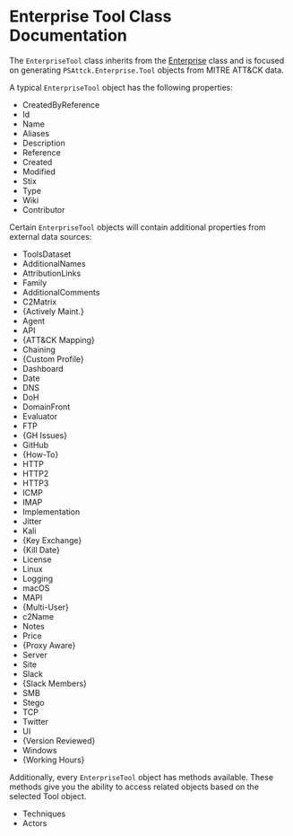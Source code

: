 # Enterprise Tool Class Documentation

The `EnterpriseTool` class inherits from the [Enterprise](Enterprise.md) class and is focused on generating `PSAttck.Enterprise.Tool` objects from MITRE ATT&CK data.

A typical `EnterpriseTool` object has the following properties:

* CreatedByReference
* Id
* Name
* Aliases
* Description
* Reference
* Created
* Modified
* Stix
* Type
* Wiki
* Contributor

Certain `EnterpriseTool` objects will contain additional properties from external data sources:

- ToolsDataset
- AdditionalNames
- AttributionLinks
- Family
- AdditionalComments
- C2Matrix
- {Actively Maint.}
- Agent
- API
- {ATT&CK Mapping}
- Chaining
- {Custom Profile}
- Dashboard
- Date
- DNS
- DoH
- DomainFront
- Evaluator
- FTP
- {GH Issues}
- GitHub
- {How-To}
- HTTP
- HTTP2
- HTTP3
- ICMP
- IMAP
- Implementation
- Jitter
- Kali
- {Key Exchange}
- {Kill Date}
- License
- Linux
- Logging
- macOS
- MAPI
- {Multi-User}
- c2Name
- Notes
- Price
- {Proxy Aware}
- Server
- Site
- Slack
- {Slack Members}
- SMB
- Stego
- TCP
- Twitter
- UI
- {Version Reviewed}
- Windows
- {Working Hours}


Additionally, every `EnterpriseTool` object has methods available.  These methods give you the ability to access related objects based on the selected Tool object.

* Techniques
* Actors